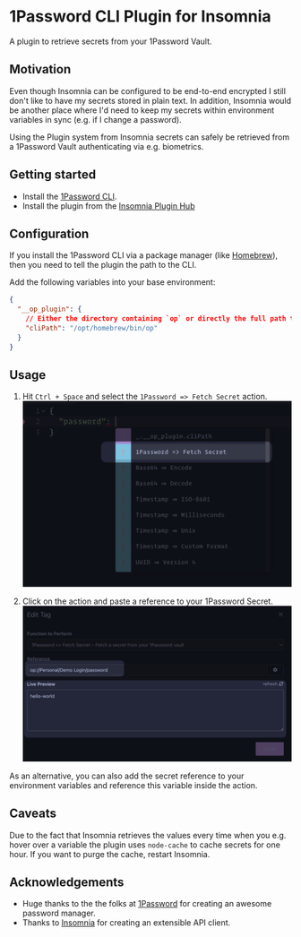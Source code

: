 # 1Password CLI Plugin for Insomnia

A plugin to retrieve secrets from your 1Password Vault.

## Motivation

Even though Insomnia can be configured to be end-to-end encrypted I still don't like to have my
secrets stored in plain text. In addition, Insomnia would be another place where I'd need to keep
my secrets within environment variables in sync (e.g. if I change a password).

Using the Plugin system from Insomnia secrets can safely be retrieved from a 1Password Vault
authenticating via e.g. biometrics.

## Getting started

* Install the [1Password CLI](https://developer.1password.com/docs/cli/).
* Install the plugin from the [Insomnia Plugin Hub](https://insomnia.rest/plugins/)

## Configuration

If you install the 1Password CLI via a package manager (like [Homebrew](https://brew.sh/)), then
you need to tell the plugin the path to the CLI.

Add the following variables into your base environment:

```json
{
  "__op_plugin": {
    // Either the directory containing `op` or directly the full path to the cli.
    "cliPath": "/opt/homebrew/bin/op"
  }
}
```

## Usage

1. Hit `Ctrl + Space` and select the `1Password => Fetch Secret` action.
![Usage-1](/images/plugin-usage-1.png)

2. Click on the action and paste a reference to your 1Password Secret.
![Usage-2](/images/plugin-usage-2.png)

As an alternative, you can also add the secret reference to your environment variables and
reference this variable inside the action.

## Caveats

Due to the fact that Insomnia retrieves the values every time when you e.g. hover over a variable
the plugin uses `node-cache` to cache secrets for one hour. If you want to purge the cache,
restart Insomnia.

## Acknowledgements

* Huge thanks to the the folks at [1Password](https://1password.com) for creating an awesome
password manager.
* Thanks to [Insomnia](https://insomnia.rest) for creating an extensible API client.
